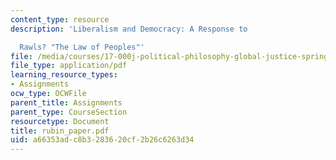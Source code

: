 ```yaml
---
content_type: resource
description: 'Liberalism and Democracy: A Response to

  Rawls? "The Law of Peoples"'
file: /media/courses/17-000j-political-philosophy-global-justice-spring-2003/a66353adc8b3283620cf2b26c6263d34_rubin_paper.pdf
file_type: application/pdf
learning_resource_types:
- Assignments
ocw_type: OCWFile
parent_title: Assignments
parent_type: CourseSection
resourcetype: Document
title: rubin_paper.pdf
uid: a66353ad-c8b3-2836-20cf-2b26c6263d34
---
```

